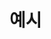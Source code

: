 # 예시
<!-- 
export const todoProperties = {
    howToUse: [
        '1. 입력창에 할 일을 적은후 엔터 또는 + 을 누릅니다.',
        '2. 왼쪽 마우스 클릭으로 완료로 변경 할 수 있습니다.',
        '3. 삭제활성화는 쓰레기통을 누르면 활성화됩니다.',
        '4. 오른쪽 버튼을 누르면 해당 아이템이 삭제됩니다.',
        '5. 뒤로가기 버튼을 누르면 초기화됩니다.',
        '6. 오른쪽 메뉴버튼을 누르면 Todolist로 넘어갑니다.',
        '7. 다시보고싶으시면 메뉴버튼을 눌러주세요'
    ],

    ...
} -->